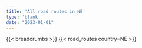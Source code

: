 ```yaml
---
title: 'All road routes in NE'
type: 'blank'
date: "2023-01-01"
---
```


{{< breadcrumbs >}}
{{< road_routes country=NE >}}
